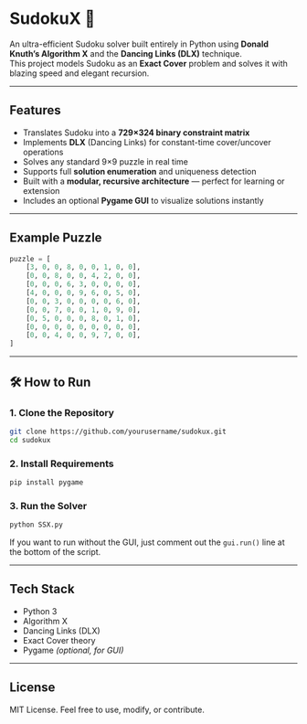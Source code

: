 # SudokuX 🔢
An ultra-efficient Sudoku solver built entirely in Python using **Donald Knuth’s Algorithm X** and the **Dancing Links (DLX)** technique.  
This project models Sudoku as an **Exact Cover** problem and solves it with blazing speed and elegant recursion.

---

##  Features

- Translates Sudoku into a **729×324 binary constraint matrix**
- Implements **DLX** (Dancing Links) for constant-time cover/uncover operations
- Solves any standard 9×9 puzzle in real time
- Supports full **solution enumeration** and uniqueness detection
- Built with a **modular, recursive architecture** — perfect for learning or extension
- Includes an optional **Pygame GUI** to visualize solutions instantly

---

##  Example Puzzle

```python
puzzle = [
    [3, 0, 0, 8, 0, 0, 1, 0, 0],
    [0, 0, 8, 0, 0, 4, 2, 0, 0],
    [0, 0, 0, 6, 3, 0, 0, 0, 0],
    [4, 0, 0, 0, 9, 6, 0, 5, 0],
    [0, 0, 3, 0, 0, 0, 0, 6, 0],
    [0, 0, 7, 0, 0, 1, 0, 9, 0],
    [0, 5, 0, 0, 0, 8, 0, 1, 0],
    [0, 0, 0, 0, 0, 0, 0, 0, 0],
    [0, 0, 4, 0, 0, 9, 7, 0, 0],
]
```

---

## 🛠️ How to Run

### 1. Clone the Repository

```bash
git clone https://github.com/yourusername/sudokux.git
cd sudokux
```

### 2. Install Requirements

```bash
pip install pygame
```

### 3. Run the Solver

```bash
python SSX.py
```

 If you want to run without the GUI, just comment out the `gui.run()` line at the bottom of the script.

---

## Tech Stack

- Python 3
- Algorithm X
- Dancing Links (DLX)
- Exact Cover theory
- Pygame *(optional, for GUI)*

---

##  License

MIT License. Feel free to use, modify, or contribute.
